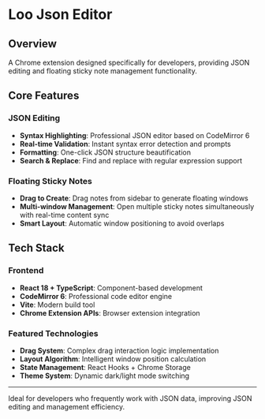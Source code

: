 # Loo Json Editor

## Overview
A Chrome extension designed specifically for developers, providing JSON editing and floating sticky note management functionality.

## Core Features

### JSON Editing
- **Syntax Highlighting**: Professional JSON editor based on CodeMirror 6
- **Real-time Validation**: Instant syntax error detection and prompts
- **Formatting**: One-click JSON structure beautification
- **Search & Replace**: Find and replace with regular expression support

### Floating Sticky Notes
- **Drag to Create**: Drag notes from sidebar to generate floating windows
- **Multi-window Management**: Open multiple sticky notes simultaneously with real-time content sync
- **Smart Layout**: Automatic window positioning to avoid overlaps

## Tech Stack

### Frontend
- **React 18 + TypeScript**: Component-based development
- **CodeMirror 6**: Professional code editor engine
- **Vite**: Modern build tool
- **Chrome Extension APIs**: Browser extension integration

### Featured Technologies
- **Drag System**: Complex drag interaction logic implementation
- **Layout Algorithm**: Intelligent window position calculation
- **State Management**: React Hooks + Chrome Storage
- **Theme System**: Dynamic dark/light mode switching


---

Ideal for developers who frequently work with JSON data, improving JSON editing and management efficiency.
